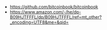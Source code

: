 # 

* https://github.com/bitcoinbook/bitcoinbook
* https://www.amazon.com/-/he/dp-B09HJTFFFL/dp/B09HJTFFFL/ref=mt_other?_encoding=UTF8&me=&qid=

